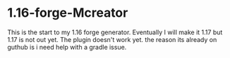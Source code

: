 # 1.16-forge-Mcreator
This is the start to my 1.16 forge generator. Eventually I will make it 1.17 but 1.17 is not out yet.
The plugin doesn't work yet. the reason its already on guthub is i need help with a gradle issue.
